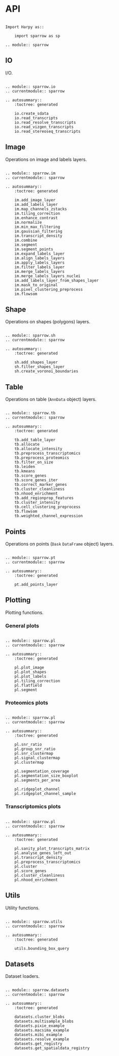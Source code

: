 # API

```{eval-rst}

Import Harpy as::

    import sparrow as sp

.. module:: sparrow
```

## IO

I/O.

```{eval-rst}

.. module:: sparrow.io
.. currentmodule:: sparrow

.. autosummary::
    :toctree: generated

    io.create_sdata
    io.read_transcripts
    io.read_resolve_transcripts
    io.read_vizgen_transcripts
    io.read_stereoseq_transcripts

```

## Image

Operations on image and labels layers.

```{eval-rst}

.. module:: sparrow.im
.. currentmodule:: sparrow

.. autosummary::
    :toctree: generated

    im.add_image_layer
    im.add_labels_layer
    im.map_channels_zstacks
    im.tiling_correction
    im.enhance_contrast
    im.normalize
    im.min_max_filtering
    im.gaussian_filtering
    im.transcript_density
    im.combine
    im.segment
    im.segment_points
    im.expand_labels_layer
    im.align_labels_layers
    im.apply_labels_layers
    im.filter_labels_layer
    im.merge_labels_layers
    im.merge_labels_layers_nuclei
    im.add_labels_layer_from_shapes_layer
    im.mask_to_original
    im.pixel_clustering_preprocess
    im.flowsom
```

## Shape

Operations on shapes (polygons) layers.

```{eval-rst}

.. module:: sparrow.sh
.. currentmodule:: sparrow

.. autosummary::
    :toctree: generated

    sh.add_shapes_layer
    sh.filter_shapes_layer
    sh.create_voronoi_boundaries
```

## Table

Operations on table (`AnnData` object) layers.

```{eval-rst}

.. module:: sparrow.tb
.. currentmodule:: sparrow

.. autosummary::
    :toctree: generated

    tb.add_table_layer
    tb.allocate
    tb.allocate_intensity
    tb.preprocess_transcriptomics
    tb.preprocess_proteomics
    tb.filter_on_size
    tb.leiden
    tb.kmeans
    tb.score_genes
    tb.score_genes_iter
    tb.correct_marker_genes
    tb.cluster_cleanliness
    tb.nhood_enrichment
    tb.add_regionprop_features
    tb.cluster_intensity
    tb.cell_clustering_preprocess
    tb.flowsom
    tb.weighted_channel_expression
```

## Points

Operations on points (`Dask` `DataFrame` object) layers.

```{eval-rst}

.. module:: sparrow.pt
.. currentmodule:: sparrow

.. autosummary::
    :toctree: generated

    pt.add_points_layer
```

## Plotting

Plotting functions.

### General plots

```{eval-rst}

.. module:: sparrow.pl
.. currentmodule:: sparrow

.. autosummary::
    :toctree: generated

    pl.plot_image
    pl.plot_shapes
    pl.plot_labels
    pl.tiling_correction
    pl.flatfield
    pl.segment
```

### Proteomics plots

```{eval-rst}

.. module:: sparrow.pl
.. currentmodule:: sparrow

.. autosummary::
    :toctree: generated

    pl.snr_ratio
    pl.group_snr_ratio
    pl.snr_clustermap
    pl.signal_clustermap
    pl.clustermap

    pl.segmentation_coverage
    pl.segmentation_size_boxplot
    pl.segments_per_area

    pl.ridgeplot_channel
    pl.ridgeplot_channel_sample
```

### Transcriptomics plots

```{eval-rst}

.. module:: sparrow.pl
.. currentmodule:: sparrow

.. autosummary::
    :toctree: generated

    pl.sanity_plot_transcripts_matrix
    pl.analyse_genes_left_out
    pl.transcript_density
    pl.preprocess_transcriptomics
    pl.cluster
    pl.score_genes
    pl.cluster_cleanliness
    pl.nhood_enrichment
```

## Utils

Utility functions.

```{eval-rst}

.. module:: sparrow.utils
.. currentmodule:: sparrow

.. autosummary::
    :toctree: generated

    utils.bounding_box_query
```

## Datasets

Dataset loaders.

```{eval-rst}

.. module:: sparrow.datasets
.. currentmodule:: sparrow

.. autosummary::
    :toctree: generated

    datasets.cluster_blobs
    datasets.multisample_blobs
    datasets.pixie_example
    datasets.macsima_example
    datasets.mibi_example
    datasets.resolve_example
    datasets.get_registry
    datasets.get_spatialdata_registry
```
